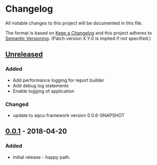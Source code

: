 # Changelog
All notable changes to this project will be documented in this file.

The format is based on [Keep a Changelog](http://keepachangelog.com/en/1.0.0/)
and this project adheres to [Semantic Versioning](http://semver.org/spec/v2.0.0.html). (Patch version X.Y.0 is implied if not specified.)

## [Unreleased]
### Added
- Add performance logging for report builder
- Add debug log statements
- Enable logging of application

### Changed
- update to aqcu-framework version 0.0.6-SNAPSHOT


## [0.0.1] - 2018-04-20
### Added
- Initial release - happy path.

[Unreleased]: https://github.com/USGS-CIDA/aqcu-vdi-report/compare/aqcu-vdi-report-0.0.1...master
[0.0.1]: https://github.com/USGS-CIDA/aqcu-vdi-report/tree/aqcu-vdi-report-0.0.1